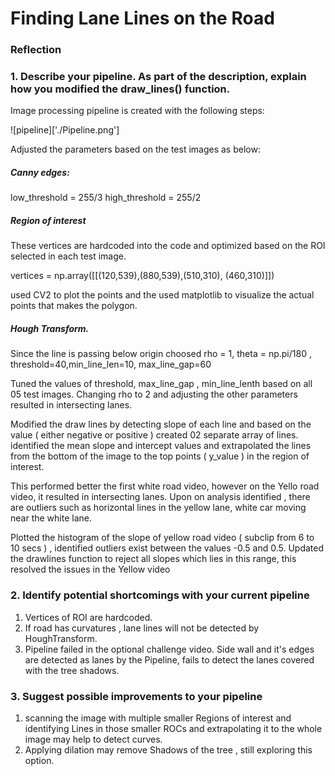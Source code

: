 # **Finding Lane Lines on the Road** 


### Reflection

### 1. Describe your pipeline. As part of the description, explain how you modified the draw_lines() function.

Image processing pipeline is created with the following steps:

![pipeline]['./Pipeline.png']


Adjusted the parameters based on the test images as below:

##### Canny edges:

low_threshold = 255/3
high_threshold = 255/2

##### Region of interest

These vertices are hardcoded into the code and optimized based on the ROI selected in each test image. 

vertices = np.array([[(120,539),(880,539),(510,310), (460,310)]])  

used CV2 to plot the points and the used matplotlib to visualize the actual points that makes the polygon. 

##### Hough Transform. 

Since the line is passing below origin choosed rho = 1, theta = np.pi/180 , threshold=40,min_line_len=10, max_line_gap=60

Tuned the values of threshold, max_line_gap , min_line_lenth based on all 05 test images. Changing rho to 2 and adjusting the other parameters resulted in intersecting lanes. 

Modified the draw lines by detecting slope of each line and based on the value ( either negative or positive ) created 02 separate array of lines. identified the mean slope and intercept values and extrapolated the lines from the bottom of the image to the top points ( y_value )  in the region of interest. 

This performed better the first white road video, however on the Yello road video, it resulted in intersecting lanes. Upon on analysis identified , there are outliers such as horizontal lines in the yellow lane, white car moving near the white lane. 

Plotted the histogram of the slope of yellow road video ( subclip from 6 to 10 secs ) , identified outliers exist between the values -0.5 and 0.5. Updated the drawlines function to reject all slopes which lies in this range, this resolved the issues in the Yellow video 



### 2. Identify potential shortcomings with your current pipeline


1. Vertices of ROI are hardcoded.
2. If road has curvatures , lane lines will not be detected by HoughTransform. 
3. Pipeline failed in the optional challenge video. Side wall and it's edges are detected as lanes by the Pipeline, fails to detect the lanes covered with the tree shadows. 

### 3. Suggest possible improvements to your pipeline

1. scanning the image with multiple smaller Regions of interest and identifying Lines in those smaller ROCs and extrapolating it to the whole image may help to detect curves.
2. Applying dilation may remove Shadows of the tree ,  still exploring this option. 
